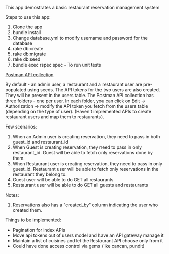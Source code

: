 <p> This app demostrates a basic restaurant reservation management system </p>

Steps to use this app:
1) Clone the app
2) bundle install
3) Change database.yml to modify username and password for the database
4) rake db:create
5) rake db:migrate
6) rake db:seed
7) bundle exec rspec spec - To run unit tests

<a href="https://www.getpostman.com/collections/d41ff11fbde62b07fd06"> Postman API collection </a>

By default - an admin user, a restaurant and a restaurant user are pre-populated using seeds. The API tokens for the two users are also created. They will be present in the users table.
The Postman API collection has three folders - one per user. In each folder, you can click on Edit -> Authorization -> modify the API token you fetch from the users table (depending on the type of user).
(Haven't implemented APIs to create restaurant users and map them to restaurants).

Few scenarios:
1) When an Admin user is creating reservation, they need to pass in both guest_id and restaurant_id
2) When Guest is creating reservation, they need to pass in only restaurant_id. Guest will be able to fetch only reservations done by them.
3) When Restaurant user is creating reservation, they need to pass in only guest_id. Restaurant user will be able to fetch only reservations in the restaurant they belong to.
4) Guest user will be able to do GET all restaurants
5) Restaurant user will be able to do GET all guests and restaurants

Notes:
1) Reservations also has a "created_by" column indicating the user who created them.

Things to be implemented:
- Pagination for index APIs
- Move api tokens out of users model and have an API gateway manage it
- Maintain a list of cuisines and let the Restaurant API choose only from it
- Could have done access control via gems (like cancan, pundit)
